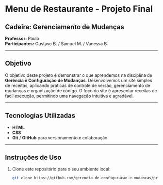 # **Menu de Restaurante - Projeto Final**

## **Cadeira: Gerenciamento de Mudanças**
**Professor:** Paulo  
**Participantes:** Gustavo B. / Samuel M. / Vanessa B.

---

## **Objetivo**
O objetivo deste projeto é demonstrar o que aprendemos na disciplina de **Gerência e Configuração de Mudanças**. Desenvolvemos um site simples de receitas, aplicando práticas de controle de versão, gerenciamento de mudanças e organização de código. O foco do site é apresentar receitas de fácil execução, permitindo uma navegação intuitiva e agradável.

---

## **Tecnologias Utilizadas**
- **HTML**
- **CSS**
- **Git** / **GitHub** para versionamento e colaboração

---

## **Instruções de Uso**
1. Clone este repositório para o seu ambiente local:
   ```bash
   git clone https://github.com/gerencia-de-configuracao-e-mudancas/projeto-final-menu-restaurante.git
